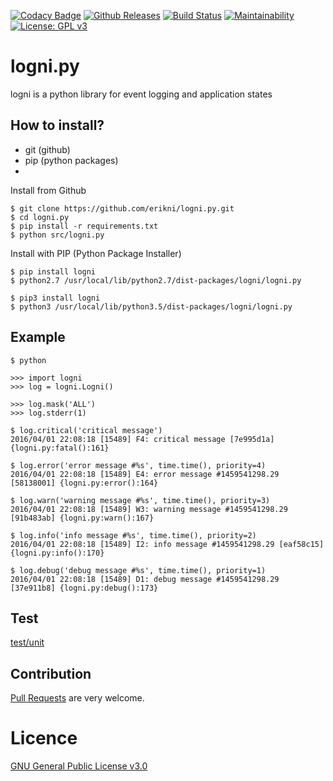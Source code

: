 [![Codacy Badge](https://api.codacy.com/project/badge/Grade/441b9bb67c0f4956b5d4bcfbe76e00c6)](https://www.codacy.com/manual/erikni/logni.py?utm_source=github.com&amp;utm_medium=referral&amp;utm_content=erikni/logni.py&amp;utm_campaign=Badge_Grade)
[![Github Releases](https://img.shields.io/github/downloads/atom/atom/latest/total.svg)](https://github.com/erikni/logni.py/releases)
[![Build Status](https://api.travis-ci.org/erikni/logni.py.svg?branch=develop)](http://travis-ci.org/erikni/logni.py)
[![Maintainability](https://api.codeclimate.com/v1/badges/27cb403386b704028bb5/maintainability)](https://codeclimate.com/github/erikni/logni.py/maintainability)
[![License: GPL v3](https://img.shields.io/badge/License-GPLv3-blue.svg)](LICENCE)

# logni.py
logni is a python library for event logging and application states

## How to install?
- git (github)
- pip (python packages)
- 

Install from Github
```
$ git clone https://github.com/erikni/logni.py.git
$ cd logni.py
$ pip install -r requirements.txt
$ python src/logni.py
```

Install with PIP (Python Package Installer)
```
$ pip install logni
$ python2.7 /usr/local/lib/python2.7/dist-packages/logni/logni.py

$ pip3 install logni
$ python3 /usr/local/lib/python3.5/dist-packages/logni/logni.py 
```

## Example

```
$ python

>>> import logni
>>> log = logni.Logni()

>>> log.mask('ALL')
>>> log.stderr(1)

$ log.critical('critical message')
2016/04/01 22:08:18 [15489] F4: critical message [7e995d1a] {logni.py:fatal():161}

$ log.error('error message #%s', time.time(), priority=4)
2016/04/01 22:08:18 [15489] E4: error message #1459541298.29 [58138001] {logni.py:error():164}

$ log.warn('warning message #%s', time.time(), priority=3)
2016/04/01 22:08:18 [15489] W3: warning message #1459541298.29 [91b483ab] {logni.py:warn():167}

$ log.info('info message #%s', time.time(), priority=2)
2016/04/01 22:08:18 [15489] I2: info message #1459541298.29 [eaf58c15] {logni.py:info():170}

$ log.debug('debug message #%s', time.time(), priority=1)
2016/04/01 22:08:18 [15489] D1: debug message #1459541298.29 [37e911b8] {logni.py:debug():173}
```

## Test

[test/unit](https://github.com/erikni/logni.py/tree/develop/test/unit)

## Contribution

[Pull Requests](https://github.com/erikni/logni.py/pulls) are very welcome.

# Licence

[GNU General Public License v3.0](LICENSE)
